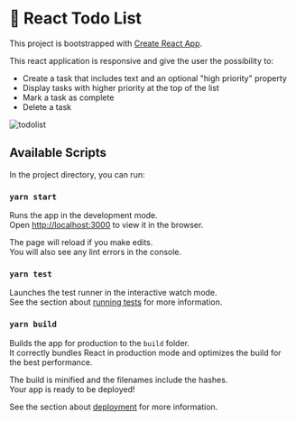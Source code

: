 # :candy:  React Todo List

This project is bootstrapped with [Create React App](https://github.com/facebook/create-react-app).

This react application is responsive and give the user the possibility to:

* Create a task that includes text and an optional "high priority" property
* Display tasks with higher priority at the top of the list
* Mark a task as complete
* Delete a task

![todolist](https://user-images.githubusercontent.com/59236081/222271633-bb69378e-c7a1-4397-8ae8-be6c11aad0b6.png)

## Available Scripts

In the project directory, you can run:

### `yarn start`

Runs the app in the development mode.\
Open [http://localhost:3000](http://localhost:3000) to view it in the browser.

The page will reload if you make edits.\
You will also see any lint errors in the console.

### `yarn test`

Launches the test runner in the interactive watch mode.\
See the section about [running tests](https://facebook.github.io/create-react-app/docs/running-tests) for more information.

### `yarn build`

Builds the app for production to the `build` folder.\
It correctly bundles React in production mode and optimizes the build for the best performance.

The build is minified and the filenames include the hashes.\
Your app is ready to be deployed!

See the section about [deployment](https://facebook.github.io/create-react-app/docs/deployment) for more information.





